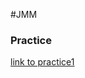 #JMM


### Practice
[link to practice1](https://github.com/rhondaqian/CIM640/version2site/index.html)



